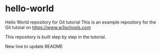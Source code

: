 # hello-world
Hello World repository for Git tutorial
This is an example repository for the Git tutoial on https://www.w3schools.com

This repository is built step by step in the tutorial.

New line to update README
